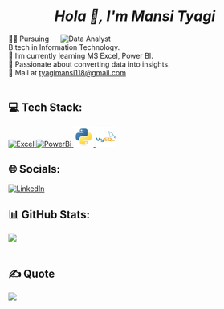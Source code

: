 <h1 align="center"><i>Hola 👋, I'm Mansi Tyagi</i></h1>
<img align="right" alt="Data Analyst" width="400" src="https://github.com/Anmol-Baranwal/Cool-GIFs-For-GitHub/assets/74038190/0b335028-1d3d-4ee5-b5b3-a373d499be7e">


👩‍💻 Pursuing B.tech in Information Technology. <br>
🌱 I’m currently learning MS Excel, Power BI. <br>
🎯 Passionate about converting data into insights. <br>
📩 Mail at tyagimansi118@gmail.com <br>  <br>


## 💻 Tech Stack:
<p align="left"> <a href="https://www.microsoft.com/en-in/microsoft-365/excel" target="_blank" rel="noreferrer"> <img src="https://cdn1.iconfinder.com/data/icons/famous-brand-apps/100/_-04-512.png" alt="Excel" width="40" height="40"/> </a>
  <a href="https://powerbi.microsoft.com/en-au/" target="_blank" rel="noreferrer"> <img src="https://logos-world.net/wp-content/uploads/2022/02/Microsoft-Power-BI-Symbol.png" alt="PowerBi" width="40" height="40"/</a> 
  <a href="https://www.python.org" target="_blank" rel="noreferrer"> <img src="https://raw.githubusercontent.com/devicons/devicon/master/icons/python/python-original.svg" alt="python" width="40" height="40"/> </a>
  </a> <a href="https://www.mysql.com/" target="_blank" rel="noreferrer"> <img src="https://raw.githubusercontent.com/devicons/devicon/master/icons/mysql/mysql-original-wordmark.svg" alt="mysql" width="40" height="40"/> </a> <br>


## 🌐 Socials:     
[![LinkedIn](https://img.shields.io/badge/LinkedIn-%230077B5.svg?logo=linkedin&logoColor=white)](https://linkedin.com/in/www.linkedin.com/in/tyagimansi) <br>


## 📊 GitHub Stats:
![](https://github-readme-streak-stats.herokuapp.com/?user=tyagi-mansi11&theme=synthwave&hide_border=false)<br/>  <br>



## ✍️ Quote
![](https://quotes-github-readme.vercel.app/api?type=vetical&theme=radical)   <br>




